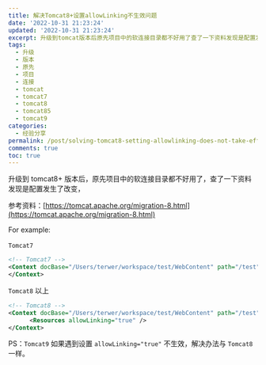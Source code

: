 ```yaml
---
title: 解决Tomcat8+设置allowLinking不生效问题
date: '2022-10-31 21:23:24'
updated: '2022-10-31 21:23:24'
excerpt: 升级到tomcat版本后原先项目中的软连接目录都不好用了查了一下资料发现是配置发生了改变参考资料_https_tomcatapacheorgmigrationhtmlforexample_​tomcat​​tomcat​以上ps_tomcat​如果遇到设置allowlinking=​不生效解决办法与tomcat​一样。
tags:
  - 升级
  - 版本
  - 原先
  - 项目
  - 连接
  - tomcat
  - tomcat7
  - tomcat8
  - tomcat85
  - tomcat9
categories:
  - 经验分享
permalink: /post/solving-tomcat8-setting-allowlinking-does-not-take-effect-1ymyti.html
comments: true
toc: true
---
```

升级到 tomcat8+ 版本后，原先项目中的软连接目录都不好用了，查了一下资料发现是配置发生了改变，

参考资料：[https://tomcat.apache.org/migration-8.html](https://tomcat.apache.org/migration-8.html)

For example:

​`Tomcat7`​

```xml
<!-- Tomcat7 -->
<Context docBase="/Users/terwer/workspace/test/WebContent" path="/test" reloadable="false" allowLinking="true">
</Context>
```

​`Tomcat8`​ 以上

```xml
<!-- Tomcat8 -->
<Context docBase="/Users/terwer/workspace/test/WebContent" path="/test" reloadable="false">   
      <Resources allowLinking="true" />
</Context>
```

PS：`Tomcat9`​ 如果遇到设置 `allowLinking="true"`​ 不生效，解决办法与 `Tomcat8`​ 一样。